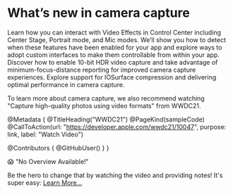 # What’s new in camera capture

Learn how you can interact with Video Effects in Control Center including Center Stage, Portrait mode, and Mic modes. We’ll show you how to detect when these features have been enabled for your app and explore ways to adopt custom interfaces to make them controllable from within your app. Discover how to enable 10-bit HDR video capture and take advantage of minimum-focus-distance reporting for improved camera capture experiences. Explore support for IOSurface compression and delivering optimal performance in camera capture.

To learn more about camera capture, we also recommend watching "Capture high-quality photos using video formats" from WWDC21.

@Metadata {
   @TitleHeading("WWDC21")
   @PageKind(sampleCode)
   @CallToAction(url: "https://developer.apple.com/wwdc21/10047", purpose: link, label: "Watch Video")

   @Contributors {
      @GitHubUser(<replace this with your GitHub handle>)
   }
}

😱 "No Overview Available!"

Be the hero to change that by watching the video and providing notes! It's super easy:
 [Learn More…](https://wwdcnotes.github.io/WWDCNotes/documentation/wwdcnotes/contributing)
